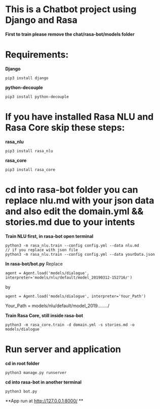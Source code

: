 #  This is a Chatbot project using Django and Rasa
**First to train please remove the chat/rasa-bot/models folder**

# Requirements:
**Django** 
```
pip3 install django
```

**python-decouple**

```
pip3 install python-decouple
```

#  If you have installed Rasa NLU and Rasa Core skip these steps: 

**rasa_nlu**
```
pip3 install rasa_nlu
```

**rasa_core**

```
pip3 install rasa_core
```

# cd into rasa-bot folder you can replace nlu.md with your json data and also edit the domain.yml && stories.md due to your intents

**Train NLU first, in rasa-bot open terminal**

```
python3 -m rasa_nlu.train --config config.yml --data nlu.md
// if you replace with json file
python3 -m rasa_nlu.train --config config.yml --data yourData.json
```

**In rasa-bot/bot.py**
Replace 
```
agent = Agent.load('models/dialogue', interpreter='models/nlu/default/model_20190312-152716/')
```
by 
```
agent = Agent.load('models/dialogue', interpreter='Your_Path')
```

Your_Path  = models/nlu/default/model_2019......../

**Train Rasa Core, still inside rasa-bot**

```
python3 -m rasa_core.train -d domain.yml -s stories.md -o models/dialogue
```

# Run server and application

**cd in root folder**

```
python3 manage.py runserver
```

**cd into rasa-bot in another terminal**

```
python3 bot.py
```

**App run at http://127.0.0.1:8000/ **




